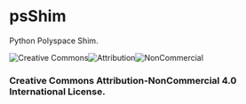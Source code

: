 # psShim
Python Polyspace Shim.

![Creative Commons](https://creativecommons.org/images/deed/cc_blue_x2.png)![Attribution](https://creativecommons.org/images/deed/attribution_icon_blue_x2.png)![NonCommercial](https://creativecommons.org/images/deed/nc_blue_x2.png)

### Creative Commons Attribution-NonCommercial 4.0 International License.

